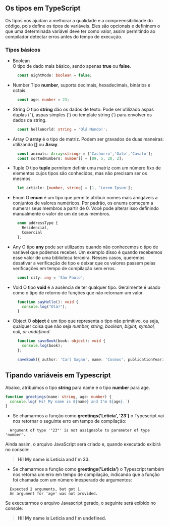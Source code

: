 
## Os tipos em TypeScript

Os tipos nos ajudam a melhorar a qualidade e a compreensibilidade do código, pois define os tipos de variáveis. Eles são opcionais e  defininem o que uma determinada variável deve ter como valor, assim permitindo ao compilador detectar erros antes do tempo de execução.

### Tipos básicos

- Boolean  
  O tipo de dado mais básico, sendo apenas **true** ou **false**.
  ```typescript
    const nightMode: boolean = false;
  ```
- Number
  Tipo **number**, suporta decimais, hexadecimais, binários e octais.
  ```typescript
    const age: number = 23;
  ```
- String
  O tipo **string** dão os dados de texto. Pode ser utilizado aspas duplas ("), aspas simples (') ou template string (`) para envolver os dados da string.
  ```typescript
    const helloWorld: string = 'Olá Mundo!';
  ```
- Array
  O **array** é o tipo de matriz. Podem ser gravados de duas maneiras: utilizando **[]** ou **Array<tipoDoElement>**.
  ```typescript
    const animals: Array<string> = ['Cachorro','Gato','Cavalo'];
    const sortedNumbers: number[] = [89, 5, 20, 2];
  ```
- Tuple
  O tipo **tuple** permitem definir uma matriz com um número fixo de elementos cujos tipos são conhecidos, mas não precisam ser os mesmos.
  ```typescript
    let article: [number, string] = [1, 'Lorem Ipsum'];
  ```
- Enum
  O **enum** é um tipo que permite atribuir nomes mais amigáveis a conjuntos de valores numéricos. Por padrão, os enums começam a numerar seus membros a partir de 0. Você pode alterar isso definindo manualmente o valor de um de seus membros.
  ```typescript
    enum addressType {
      Residencial,
      Comercial
    };
  ```
- Any
  O tipo **any** pode ser utilizados quando não conhecemos o tipo de variável que podemos receber. Um exemplo disso é quando recebemos esse valor de uma biblioteca terceira. Nesses casos, queremos desativar a verificação de tipo e deixar que os valores passem pelas verificações em tempo de compilação sem erros.
  ```typescript
    const city: any = 'São Paulo';
  ```  
- Void
  O tipo **void** é a ausência de ter qualquer tipo. Geralmente é usado como o tipo de retorno de funções que não retornam um valor.
  ```typescript
    function sayHello(): void {
      console.log("Olá!");
    }
  ```  
- Object
  O **object** é um tipo que representa o tipo não primitivo, ou seja, qualquer coisa que não seja *number, string, boolean, bigint, symbol, null, or undefined*.
  ```typescript
    function saveBook(book: object): void {
      console.log(book);
    };

    saveBook({ author: 'Carl Sagan', name: 'Cosmos', publicationYear: 1980 });
  ```  

## Tipando variáveis em Typescript 

Abaixo, atribuímos o tipo **string** para name e o tipo **number** para age.

```typescript
function greetings(name: string, age: number) {
  console.log(`Hi! My name is ${name} and I'm ${age}.`)
}
```

- Se chamarmos a função como **greetings('Leticia', '23')** o Typescript vai nos retornar o seguinte erro em tempo de compilação: 
```shell
  Argument of type '"23"' is not assignable to parameter of type 'number'.
```
Ainda assim, o arquivo JavaScript será criado e, quando executado exibirá no console:
> **Hi! My name is Leticia and I'm 23.**

- Se chamarmos a função como **greetings('Leticia')** o Typescript também nos retorna um erro em tempo de compilação, indicando que a função foi chamada com um número inesperado de argumentos: 
```shell
  Expected 2 arguments, but got 1.
  An argument for 'age' was not provided.
```
Se executarmos o arquivo Javascript gerado, o seguinte será exibido no console:
> **Hi! My name is Leticia and I'm undefined.**
